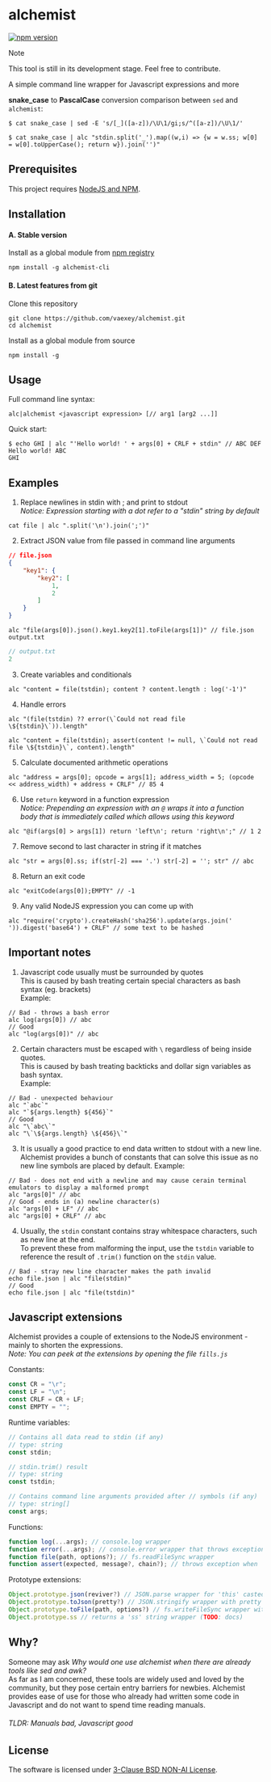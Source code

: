 # alchemist

[![npm version](https://badge.fury.io/js/alchemist-cli.svg)](https://badge.fury.io/js/alchemist-cli)  
> [!NOTE]
> This tool is still in its development stage. Feel free to contribute.

A simple command line wrapper for Javascript expressions and more  

**snake_case** to **PascalCase** conversion comparison between `sed` and `alchemist`:
```
$ cat snake_case | sed -E 's/[_]([a-z])/\U\1/gi;s/^([a-z])/\U\1/'
```
```
$ cat snake_case | alc "stdin.split('_').map((w,i) => {w = w.ss; w[0] = w[0].toUpperCase(); return w}).join('')"
```

## Prerequisites
This project requires [NodeJS and NPM](https://nodejs.org/en).

## Installation

#### A. Stable version
Install as a global module from [npm registry](https://www.npmjs.com/package/alchemist-cli)
```
npm install -g alchemist-cli
```

#### B. Latest features from git
Clone this repository
```
git clone https://github.com/vaexey/alchemist.git
cd alchemist
```
Install as a global module from source
```
npm install -g
```

## Usage
Full command line syntax:
```
alc|alchemist <javascript expression> [// arg1 [arg2 ...]]
```
Quick start:
```
$ echo GHI | alc "'Hello world! ' + args[0] + CRLF + stdin" // ABC DEF
Hello world! ABC
GHI
```

## Examples

1. Replace newlines in stdin with ; and print to stdout  
*Notice: Expression starting with a dot refer to a "stdin" string by default*
```
cat file | alc ".split('\n').join(';')"
```

2. Extract JSON value from file passed in command line arguments
```json
// file.json
{
    "key1": {
        "key2": [
            1,
            2
        ]
    }
}
```

```
alc "file(args[0]).json().key1.key2[1].toFile(args[1])" // file.json output.txt
```

```js
// output.txt
2
```

3. Create variables and conditionals
```
alc "content = file(tstdin); content ? content.length : log('-1')"
```

4. Handle errors
```
alc "(file(tstdin) ?? error(\`Could not read file \${tstdin}\`)).length"

alc "content = file(tstdin); assert(content != null, \`Could not read file \${tstdin}\`, content).length"
```

5. Calculate documented arithmetic operations
```
alc "address = args[0]; opcode = args[1]; address_width = 5; (opcode << address_width) + address + CRLF" // 85 4
```

6. Use `return` keyword in a function expression  
*Notice: Prepending an expression with an `@` wraps it into a function body that is immediately called which allows using this keyword*
```
alc "@if(args[0] > args[1]) return 'left\n'; return 'right\n';" // 1 2
```

7. Remove second to last character in string if it matches
```
alc "str = args[0].ss; if(str[-2] === '.') str[-2] = ''; str" // abc
```

8. Return an exit code
```
alc "exitCode(args[0]);EMPTY" // -1
```

9. Any valid NodeJS expression you can come up with
```
alc "require('crypto').createHash('sha256').update(args.join(' ')).digest('base64') + CRLF" // some text to be hashed
```

## Important notes

1. Javascript code usually must be surrounded by quotes  
This is caused by bash treating certain special characters as bash syntax (eg. brackets)  
Example:
```
// Bad - throws a bash error
alc log(args[0]) // abc
// Good
alc "log(args[0])" // abc
```

2. Certain characters must be escaped with `\` regardless of being inside quotes.  
This is caused by bash treating backticks and dollar sign variables as bash syntax.  
Example:
```
// Bad - unexpected behaviour
alc "`abc`"
alc "`${args.length} ${456}`"
// Good
alc "\`abc\`"
alc "\`\${args.length} \${456}\`"
```


3. It is usually a good practice to end data written to stdout with a new line.  
Alchemist provides a bunch of constants that can solve this issue as no new line symbols are placed by default.
Example:
```
// Bad - does not end with a newline and may cause cerain terminal emulators to display a malformed prompt
alc "args[0]" // abc
// Good - ends in (a) newline character(s)
alc "args[0] + LF" // abc
alc "args[0] + CRLF" // abc
```

4. Usually, the `stdin` constant contains stray whitespace characters, such as new line at the end.  
To prevent these from malforming the input, use the `tstdin` variable to reference the result of `.trim()` function on the `stdin` value.
```
// Bad - stray new line character makes the path invalid
echo file.json | alc "file(stdin)"
// Good
echo file.json | alc "file(tstdin)"
```

## Javascript extensions
Alchemist provides a couple of extensions to the NodeJS environment - mainly to shorten the expressions.  
*Note: You can peek at the extensions by opening the file `fills.js`*  

Constants:
```js
const CR = "\r";
const LF = "\n";
const CRLF = CR + LF;
const EMPTY = "";
```

Runtime variables:
```js
// Contains all data read to stdin (if any)
// type: string
const stdin;

// stdin.trim() result
// type: string
const tstdin;

// Contains command line arguments provided after // symbols (if any)
// type: string[]
const args;
```

Functions:
```js
function log(...args); // console.log wrapper
function error(...args); // console.error wrapper that throws exception on call
function file(path, options?); // fs.readFileSync wrapper
function assert(expected, message?, chain?); // throws exception when 'expected' is not === true
```

Prototype extensions:
```js
Object.prototype.json(reviver?) // JSON.parse wrapper for 'this' casted to string
Object.prototype.toJson(pretty?) // JSON.stringify wrapper with pretty print switch for 'this' object
Object.prototype.toFile(path, options?) // fs.writeFileSync wrapper with 'this' casted to string as the file contents
Object.prototype.ss // returns a 'ss' string wrapper (TODO: docs)
```

## Why?
Someone may ask *Why would one use alchemist when there are already tools like sed and awk?*  
As far as I am concerned, these tools are widely used and loved by the community, but they pose certain entry barriers for newbies. Alchemist provides ease of use for those who already had written some code in Javascript and do not want to spend time reading manuals.
###### TLDR: Manuals bad, Javascript good

## License
The software is licensed under [3-Clause BSD NON-AI License](https://github.com/vaexey/alchemist/blob/master/LICENSE).